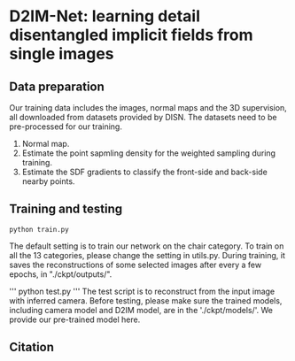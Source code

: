 # D2IM-Net: learning detail disentangled implicit fields from single images

## Data preparation
Our training data includes the images, normal maps and the 3D supervision, all downloaded from datasets provided by DISN. The datasets need to be pre-processed for our training.

1. Normal map.
2. Estimate the point sapmling density for the weighted sampling during training.
3. Estimate the SDF gradients to classify the front-side and back-side nearby points.

## Training and testing

```
python train.py
```
The default setting is to train our network on the chair category. To train on all the 13 categories, please change the setting in utils.py. During training, it saves the reconstructions of some selected images after every a few epochs, in "./ckpt/outputs/".

'''
python test.py
'''
The test script is to reconstruct from the input image with inferred camera. Before testing, please make sure the trained models, including camera model and D2IM model, are in the './ckpt/models/'. We provide our pre-trained model here.


## Citation

